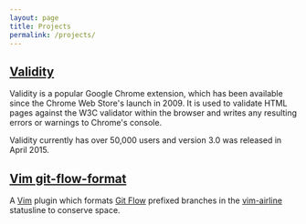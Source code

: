 ```yaml
---
layout: page
title: Projects
permalink: /projects/
---
```


## [Validity](https://github.com/renyard/validity)

Validity is a popular Google Chrome extension, which has been available since the Chrome Web Store's launch in 2009. It is used to validate HTML pages against the W3C validator within the browser and writes any resulting errors or warnings to Chrome's console.

Validity currently has over 50,000 users and version 3.0 was released in April 2015.

## [Vim git-flow-format](https://github.com/renyard/vim-git-flow-format)

A [Vim](http://www.vim.org) plugin which formats [Git Flow](https://github.com/nvie/gitflow) prefixed branches in the [vim-airline](https://github.com/bling/vim-airline) statusline to conserve space.
